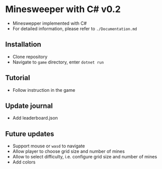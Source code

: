 # Minesweeper with C\# v0.2
* Mineswepper implemented with C\#
* For detailed information, please refer to `./Documentation.md`

## Installation
* Clone repository
* Navigate to `game` directory, enter `dotnet run`

## Tutorial
* Follow instruction in the game

## Update journal
* Add leaderboard.json

## Future updates
* Support mouse or `wasd` to navigate
* Allow player to choose grid size and number of mines
* Allow to select difficulty, i.e. configure grid size and number of mines
* Add colors